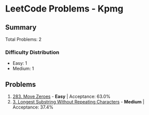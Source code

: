 # LeetCode Problems - Kpmg

## Summary
Total Problems: 2

### Difficulty Distribution

- Easy: 1
- Medium: 1

## Problems

1. [283. Move Zeroes](https://leetcode.com/problems/move-zeroes/) - **Easy** | Acceptance: 63.0%
2. [3. Longest Substring Without Repeating Characters](https://leetcode.com/problems/longest-substring-without-repeating-characters/) - **Medium** | Acceptance: 37.4%